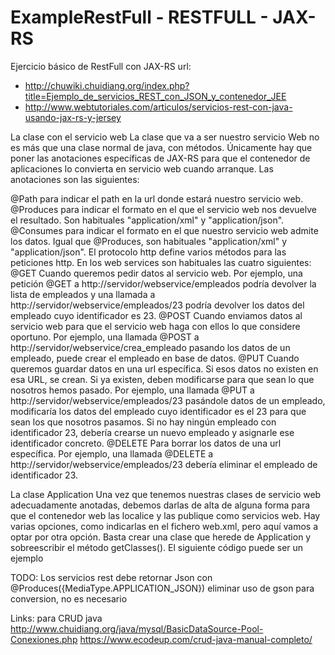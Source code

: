 # ExampleRestFull - RESTFULL - JAX-RS 

Ejercicio básico de RestFull con JAX-RS
url: 
  - http://chuwiki.chuidiang.org/index.php?title=Ejemplo_de_servicios_REST_con_JSON_y_contenedor_JEE
  - http://www.webtutoriales.com/articulos/servicios-rest-con-java-usando-jax-rs-y-jersey
  
La clase con el servicio web
La clase que va a ser nuestro servicio Web no es más que una clase normal de java, con métodos. Únicamente hay que poner las anotaciones específicas de JAX-RS para que el contenedor de aplicaciones lo convierta en servicio web cuando arranque. Las anotaciones son las siguientes:

@Path para indicar el path en la url donde estará nuestro servicio web.
@Produces para indicar el formato en el que el servicio web nos devuelve el resultado. Son habituales "application/xml" y "application/json".
@Consumes para indicar el formato en el que nuestro servicio web admite los datos. Igual que @Produces, son habituales "application/xml" y "application/json".
El protocolo http define varios métodos para las peticiones http. En los web services son habituales las cuatro siguientes:
@GET Cuando queremos pedir datos al servicio web. Por ejemplo, una petición @GET a http://servidor/webservice/empleados podría devolver la lista de empleados y una llamada a http://servidor/webservice/empleados/23 podría devolver los datos del empleado cuyo identificador es 23.
@POST Cuando enviamos datos al servicio web para que el servicio web haga con ellos lo que considere oportuno. Por ejemplo, una llamada @POST a http://servidor/webservice/crea_empleado pasando los datos de un empleado, puede crear el empleado en base de datos.
@PUT Cuando queremos guardar datos en una url específica. Si esos datos no existen en esa URL, se crean. Si ya existen, deben modificarse para que sean lo que nosotros hemos pasado. Por ejemplo, una llamada @PUT a http://servidor/webservice/empleados/23 pasándole datos de un empleado, modificaría los datos del empleado cuyo identificador es el 23 para que sean los que nosotros pasamos. Si no hay ningún empleado con identificador 23, debería crearse un nuevo empleado y asignarle ese identificador concreto.
@DELETE Para borrar los datos de una url específica. Por ejemplo, una llamada @DELETE a http://servidor/webservice/empleados/23 debería eliminar el empleado de identificador 23.


La clase Application
Una vez que tenemos nuestras clases de servicio web adecuadamente anotadas, debemos darlas de alta de alguna forma para que el contenedor web las localice y las publique como servicios web. Hay varias opciones, como indicarlas en el fichero web.xml, pero aquí vamos a optar por otra opción. Basta crear una clase que herede de Application y sobreescribir el método getClasses(). El siguiente código puede ser un ejemplo

TODO: Los servicios rest debe retornar Json con @Produces({MediaType.APPLICATION_JSON}) eliminar uso de gson para conversion, no es necesario 

Links: para CRUD java
http://www.chuidiang.org/java/mysql/BasicDataSource-Pool-Conexiones.php
https://www.ecodeup.com/crud-java-manual-completo/
